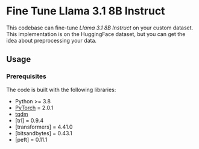 # Fine Tune Llama 3.1 8B Instruct

This codebase can fine-tune *Llama 3.1 8B Instruct* on your custom dataset.
This implementation is on the HuggingFace dataset, but you can get the idea about preprocessing your data.

## Usage

### Prerequisites

The code is built with the following libraries:

- Python >= 3.8
- [PyTorch](https://github.com/pytorch/pytorch) = 2.0.1
- [tqdm](https://github.com/tqdm/tqdm)
- [trl] = 0.9.4
- [transformers] = 4.41.0
- [bitsandbytes] = 0.43.1
- [peft] = 0.11.1
